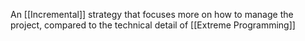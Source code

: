 An [[Incremental]] strategy that focuses more on how to manage the project, compared to the technical detail of [[Extreme Programming]]
